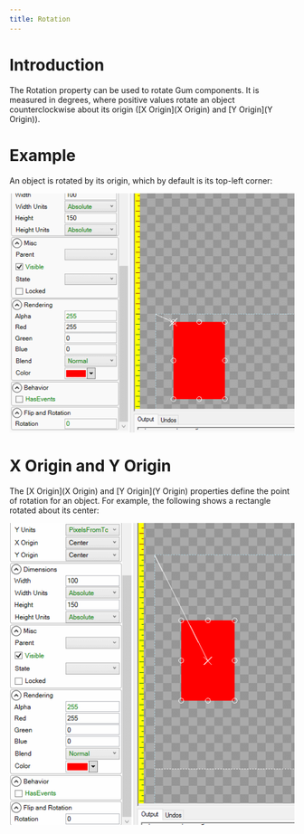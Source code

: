 ```yaml
---
title: Rotation
---
```



# Introduction

The Rotation property can be used to rotate Gum components. It is measured in degrees, where positive values rotate an object counterclockwise about its origin ([X Origin](X Origin) and [Y Origin](Y Origin)).

# Example

An object is rotated by its origin, which by default is its top-left corner:

![](GumRotation.gif)

# X Origin and Y Origin

The [X Origin](X Origin) and [Y Origin](Y Origin) properties define the point of rotation for an object. For example, the following shows a rectangle rotated about its center:

![](RotateByCenter.gif)